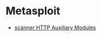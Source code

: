 # Metasploit

- [scanner HTTP Auxiliary Modules](https://www.offsec.com/metasploit-unleashed/scanner-http-auxiliary-modules/)
